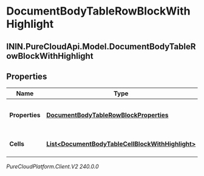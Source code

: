 # DocumentBodyTableRowBlockWithHighlight

## ININ.PureCloudApi.Model.DocumentBodyTableRowBlockWithHighlight

## Properties

|Name | Type | Description | Notes|
|------------ | ------------- | ------------- | -------------|
| **Properties** | [**DocumentBodyTableRowBlockProperties**](DocumentBodyTableRowBlockProperties) | The properties for the table rows. | [optional] |
| **Cells** | [**List&lt;DocumentBodyTableCellBlockWithHighlight&gt;**](DocumentBodyTableCellBlockWithHighlight) | The list of cells for the table. | |



_PureCloudPlatform.Client.V2 240.0.0_
